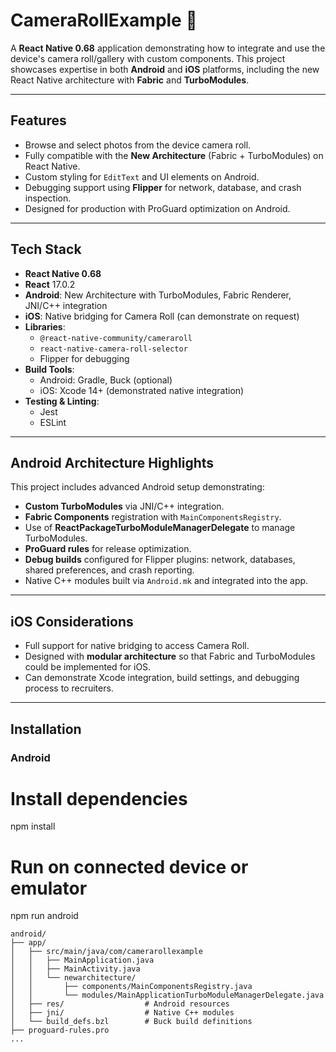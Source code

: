 # CameraRollExample 📸

A **React Native 0.68** application demonstrating how to integrate and use the device's camera roll/gallery with custom components. This project showcases expertise in both **Android** and **iOS** platforms, including the new React Native architecture with **Fabric** and **TurboModules**.

---

## Features

- Browse and select photos from the device camera roll.
- Fully compatible with the **New Architecture** (Fabric + TurboModules) on React Native.
- Custom styling for `EditText` and UI elements on Android.
- Debugging support using **Flipper** for network, database, and crash inspection.
- Designed for production with ProGuard optimization on Android.

---

## Tech Stack

- **React Native 0.68**
- **React** 17.0.2
- **Android**: New Architecture with TurboModules, Fabric Renderer, JNI/C++ integration
- **iOS**: Native bridging for Camera Roll (can demonstrate on request)
- **Libraries**:
  - `@react-native-community/cameraroll`
  - `react-native-camera-roll-selector`
  - Flipper for debugging
- **Build Tools**:
  - Android: Gradle, Buck (optional)
  - iOS: Xcode 14+ (demonstrated native integration)
- **Testing & Linting**:
  - Jest
  - ESLint

---

## Android Architecture Highlights

This project includes advanced Android setup demonstrating:

- **Custom TurboModules** via JNI/C++ integration.
- **Fabric Components** registration with `MainComponentsRegistry`.
- Use of **ReactPackageTurboModuleManagerDelegate** to manage TurboModules.
- **ProGuard rules** for release optimization.
- **Debug builds** configured for Flipper plugins: network, databases, shared preferences, and crash reporting.
- Native C++ modules built via `Android.mk` and integrated into the app.

---

## iOS Considerations

- Full support for native bridging to access Camera Roll.
- Designed with **modular architecture** so that Fabric and TurboModules could be implemented for iOS.
- Can demonstrate Xcode integration, build settings, and debugging process to recruiters.

---

## Installation

### Android

# Install dependencies
npm install

# Run on connected device or emulator
npm run android

```
android/
├── app/
│   ├── src/main/java/com/camerarollexample
│   │   ├── MainApplication.java
│   │   ├── MainActivity.java
│   │   └── newarchitecture/
│   │       ├── components/MainComponentsRegistry.java
│   │       └── modules/MainApplicationTurboModuleManagerDelegate.java
│   ├── res/                  # Android resources
│   ├── jni/                  # Native C++ modules
│   └── build_defs.bzl        # Buck build definitions
├── proguard-rules.pro
...
